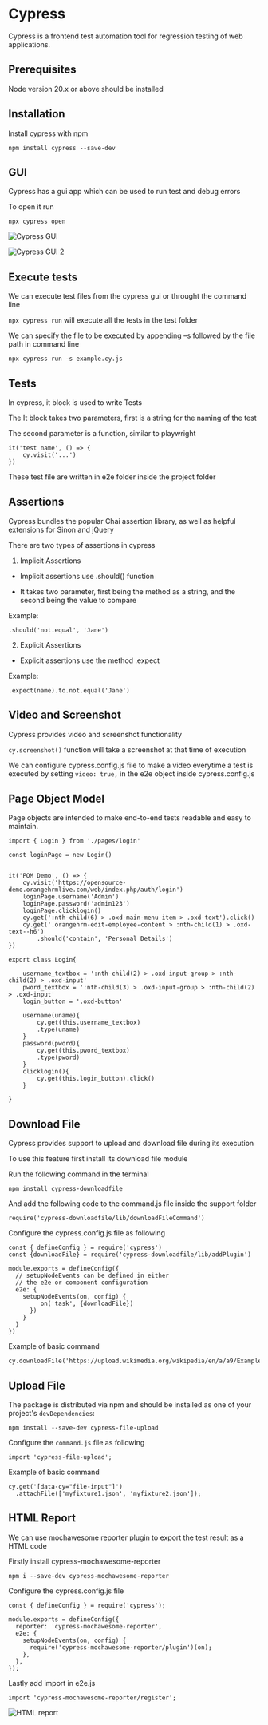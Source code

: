 
# Cypress

Cypress is a frontend test automation tool for regression testing of web applications.



## Prerequisites 

Node version 20.x or above should be installed
## Installation

Install cypress with npm

```cli
npm install cypress --save-dev
```
    

## GUI

Cypress has a gui app which can be used to run test and debug errors

To open it run 
```
npx cypress open
```
![Cypress GUI](image.png)

![Cypress GUI 2](image-1.png)
## Execute tests

We can execute test files from the cypress gui or throught the command line

```npx cypress run``` will execute all the tests in the test folder

We can specify the file to be executed by appending –s followed by the file path in command line

```
npx cypress run -s example.cy.js
```
## Tests

In cypress, it block is used to write Tests

The It block takes two parameters, first is a string for the naming of the test

The second parameter is a function, similar to playwright

```
it('test name', () => {
    cy.visit('...')
})
```
These test file are written in e2e folder inside the project folder

## Assertions

Cypress bundles the popular Chai assertion library, as well as helpful extensions for Sinon and jQuery

There are two types of assertions in cypress

1. Implicit Assertions

- Implicit assertions use .should() function

- It takes two parameter, first being the method as a string, and the second being the value to compare

Example:
```
.should('not.equal', 'Jane')
```

2. Explicit Assertions

- Explicit assertions use the method .expect

Example: 
```
.expect(name).to.not.equal('Jane')
```

## Video and Screenshot

Cypress provides video and screenshot functionality 

`cy.screenshot()` function will take a screenshot at that time of execution

We can configure cypress.config.js file to make a video everytime a test is executed by setting `video: true,` in the e2e object inside cypress.config.js

## Page Object Model

Page objects are intended to make end-to-end tests readable and easy to maintain.

```
import { Login } from './pages/login'

const loginPage = new Login()


it('POM Demo', () => {
    cy.visit('https://opensource-demo.orangehrmlive.com/web/index.php/auth/login')
    loginPage.username('Admin')
    loginPage.password('admin123')
    loginPage.clicklogin()
    cy.get(':nth-child(6) > .oxd-main-menu-item > .oxd-text').click()
    cy.get('.orangehrm-edit-employee-content > :nth-child(1) > .oxd-text--h6')
        .should('contain', 'Personal Details')
})
```

```
export class Login{
    
    username_textbox = ':nth-child(2) > .oxd-input-group > :nth-child(2) > .oxd-input'
    pword_textbox = ':nth-child(3) > .oxd-input-group > :nth-child(2) > .oxd-input'
    login_button = '.oxd-button'

    username(uname){
        cy.get(this.username_textbox)
        .type(uname)
    }
    password(pword){
        cy.get(this.pword_textbox)
        .type(pword)
    }
    clicklogin(){
        cy.get(this.login_button).click()
    }

}
```
## Download File

Cypress provides support to upload and download file during its execution

To use this feature first install its download file module

Run the following command in the terminal
```
npm install cypress-downloadfile
```
And add the following code to the command.js file inside the support folder
```
require('cypress-downloadfile/lib/downloadFileCommand')
```
Configure the cypress.config.js file as following
```
const { defineConfig } = require('cypress')
const {downloadFile} = require('cypress-downloadfile/lib/addPlugin')

module.exports = defineConfig({
  // setupNodeEvents can be defined in either
  // the e2e or component configuration
  e2e: {
    setupNodeEvents(on, config) {
         on('task', {downloadFile})
      })
    }
  }
})
```
Example of basic command
```
cy.downloadFile('https://upload.wikimedia.org/wikipedia/en/a/a9/Example.jpg','mydownloads','example.jpg')
```

## Upload File

The package is distributed via npm and should be installed as one of your project's `devDependencies`:

```
npm install --save-dev cypress-file-upload
```
Configure the `command.js` file as following
```
import 'cypress-file-upload';
```
Example of basic command
```
cy.get('[data-cy="file-input"]')
  .attachFile(['myfixture1.json', 'myfixture2.json']);
```
## HTML Report

We can use mochawesome reporter plugin to export the test result as a HTML code

Firstly install cypress-mochawesome-reporter
```
npm i --save-dev cypress-mochawesome-reporter
```

Configure the cypress.config.js file
```
const { defineConfig } = require('cypress');

module.exports = defineConfig({
  reporter: 'cypress-mochawesome-reporter',
  e2e: {
    setupNodeEvents(on, config) {
      require('cypress-mochawesome-reporter/plugin')(on);
    },
  },
});
```
Lastly add import in e2e.js
```
import 'cypress-mochawesome-reporter/register';
```
![HTML report](image-2.png)